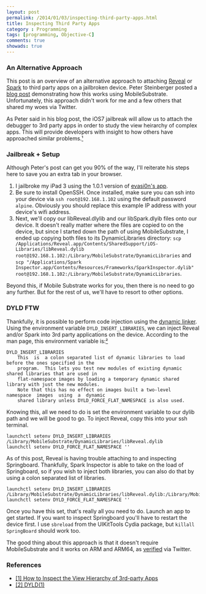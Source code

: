 ```yaml
---
layout: post
permalink: /2014/01/03/inspecting-third-party-apps.html
title: Inspecting Third Party Apps
category : Programming
tags: [programming, Objective-C]
comments: true
showads: true
---
```


### An Alternative Approach

This post is an overview of an alternative approach to attaching [Reveal](http://revealapp.com/) or [Spark](http://www.sparkinspector.com/) to third party apps on a jailbroken device. Peter Steinberger posted a [blog post](http://petersteinberger.com/blog/2013/how-to-inspect-the-view-hierarchy-of-3rd-party-apps/) demonstrating how this works using MobileSubstrate. Unfortunately, this approach didn't work for me and a few others that shared my woes via Twitter.

As Peter said in his blog post, the iOS7 jailbreak will allow us to attach the debugger to 3rd party apps in order to study the view heirarchy of complex apps. This will provide developers with insight to how others have approached similar problems.[¹](http://petersteinberger.com/blog/2013/how-to-inspect-the-view-hierarchy-of-3rd-party-apps/)

### Jailbreak + Setup

Although Peter's post can get you 90% of the way, I'll reiterate his steps here to save you an extra tab in your browser.

1. I jailbroke my iPad 3 using the 1.0.1 version of [evasi0n's app](http://evasi0n.com/).
2. Be sure to install OpenSSH. Once installed, make sure you can ssh into your device via `ssh root@192.168.1.102` using the default password `alpine`. Obviously you should replace this example IP address with your device's wifi address.
3. Next, we'll copy our libReveal.dlylib and our libSpark.dlyib files onto our device. It doesn't really matter where the files are copied to on the device, but since I started down the path of using MobileSubstrate, I ended up copying both files to its DynamicLibraries directory: `scp /Applications/Reveal.app/Contents/SharedSupport/iOS-Libraries/libReveal.dylib root@192.168.1.102:/Library/MobileSubstrate/DynamicLibraries` and `scp "/Applications/Spark Inspector.app/Contents/Resources/Frameworks/SparkInspector.dylib" root@192.168.1.102:/Library/MobileSubstrate/DynamicLibraries`.

Beyond this, if Mobile Substrate works for you, then there is no need to go any further. But for the rest of us, we'll have to resort to other options.

### DYLD FTW

Thankfully, it is possible to perform code injection using the [dynamic linker](https://developer.apple.com/library/mac/documentation/Darwin/Reference/Manpages/man1/dyld.1.html). Using the environment variable `DYLD_INSERT_LIBRARIES`, we can inject Reveal and/or Spark into 3rd party applications on the device. According to the man page, this environment variable is:[²](https://developer.apple.com/library/mac/documentation/Darwin/Reference/Manpages/man1/dyld.1.html)

    DYLD_INSERT_LIBRARIES
        This  is  a colon separated list of dynamic libraries to load before the ones specified in the
        program.  This lets you test new modules of existing dynamic shared libraries that are used in
        flat-namespace images by loading a temporary dynamic shared library with just the new modules.
        Note that this has no effect on images built a two-level  namespace  images  using  a  dynamic
        shared library unless DYLD_FORCE_FLAT_NAMESPACE is also used.

Knowing this, all we need to do is set the environment variable to our dylib path and we will be good to go. To inject Reveal, copy this into your ssh terminal.

```
launchctl setenv DYLD_INSERT_LIBRARIES /Library/MobileSubstrate/DynamicLibraries/libReveal.dylib
launchctl setenv DYLD_FORCE_FLAT_NAMESPACE ''
```

As of this post, Reveal is having trouble attaching to and inspecting Springboard. Thankfully, Spark Inspector is able to take on the load of Springboard, so if you wish to inject both libraries, you can also do that by using a colon separated list of libraries.

```
launchctl setenv DYLD_INSERT_LIBRARIES /Library/MobileSubstrate/DynamicLibraries/libReveal.dylib:/Library/MobileSubstrate/DynamicLibraries/SparkInspector.dylib
launchctl setenv DYLD_FORCE_FLAT_NAMESPACE ''
```

Once you have this set, that's really all you need to do. Launch an app to get started. If you want to inspect Springboard you'll have to restart the device first. I use `sbreload` from the UIKitTools Cydia package, but `killall SpringBoard` should work too.

The good thing about this approach is that it doesn't require MobileSubstrate and it works on ARM and ARM64, as [verified](https://twitter.com/hjaltij/status/419154290453008384) via Twitter.

### References

* [[1] How to Inspect the View Hierarchy of 3rd-party Apps](http://petersteinberger.com/blog/2013/how-to-inspect-the-view-hierarchy-of-3rd-party-apps/)
* [[2] DYLD(1)](https://developer.apple.com/library/mac/documentation/Darwin/Reference/Manpages/man1/dyld.1.html)